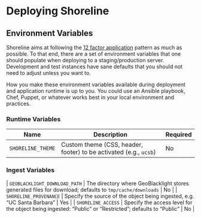 # Deploying Shoreline

## Environment Variables

Shoreline aims at following the [12 factor application][12-factor] pattern as
much as possible. To that end, there are a set of environment variables that one
should populate when deploying to a staging/production server. Development and
test instances have sane defaults that you should not need to adjust unless you
want to.

How you make these environment variables available during deployment and
application runtime is up to you. You could use an Ansible playbook, Chef,
Puppet, or whatever works best in your local environment and practices.

### Runtime Variables

| Name | Description | Required |
| ---- | ----------- | -------- |
| `SHORELINE_THEME` | Custom theme (CSS, header, footer) to be activated (e.g., `ucsb`) | No |

### Ingest Variables

| `GEOBLACKLIGHT_DOWNLOAD_PATH` | The directory where GeoBlacklight stores generated files for download; defaults to `tmp/cache/downloads` | No |
| `SHORELINE_PROVENANCE` | Specify the source of the object being ingested, e.g. “UC Santa Barbara” | Yes |
| `SHORELINE_ACCESS`     | Specify the access level for the object being ingested: “Public” or “Restricted”; defaults to “Public” | No |

[12-factor]: https://12factor.net/
